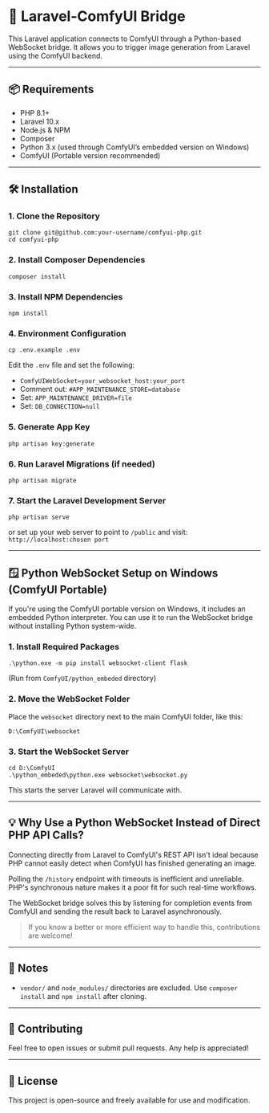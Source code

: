   <h1>🚀 Laravel-ComfyUI Bridge</h1>

  <p>
    This Laravel application connects to ComfyUI through a Python-based WebSocket bridge.
    It allows you to trigger image generation from Laravel using the ComfyUI backend.
  </p>

  <hr />

  <h2>📦 Requirements</h2>
  <ul>
    <li>PHP 8.1+</li>
    <li>Laravel 10.x</li>
    <li>Node.js & NPM</li>
    <li>Composer</li>
    <li>Python 3.x (used through ComfyUI’s embedded version on Windows)</li>
    <li>ComfyUI (Portable version recommended)</li>
  </ul>

  <hr />

  <h2>🛠️ Installation</h2>

  <h3>1. Clone the Repository</h3>
  <pre><code>git clone git@github.com:your-username/comfyui-php.git
cd comfyui-php</code></pre>

  <h3>2. Install Composer Dependencies</h3>
  <pre><code>composer install</code></pre>

  <h3>3. Install NPM Dependencies</h3>
  <pre><code>npm install</code></pre>

  <h3>4. Environment Configuration</h3>
  <pre><code>cp .env.example .env</code></pre>
  <p>Edit the <code>.env</code> file and set the following:</p>
  <ul>
    <li><code>ComfyUIWebSocket=your_websocket_host:your_port</code></li>
    <li>Comment out: <code>#APP_MAINTENANCE_STORE=database</code></li>
    <li>Set: <code>APP_MAINTENANCE_DRIVER=file</code></li>
    <li>Set: <code>DB_CONNECTION=null</code></li>
  </ul>

  <h3>5. Generate App Key</h3>
  <pre><code>php artisan key:generate</code></pre>

  <h3>6. Run Laravel Migrations (if needed)</h3>
  <pre><code>php artisan migrate</code></pre>

  <h3>7. Start the Laravel Development Server</h3>
  <pre><code>php artisan serve</code></pre>
  <p>or set up your web server to point to <code>/public</code> and visit: <code>http://localhost:chosen port</code>  </p>

  <hr />

  <h2>🪟 Python WebSocket Setup on Windows (ComfyUI Portable)</h2>

  <p>
    If you're using the ComfyUI portable version on Windows, it includes an embedded Python interpreter. You can use it to run the WebSocket bridge without installing Python system-wide.
  </p>

  <h3>1. Install Required Packages</h3>
  <pre><code>.\python.exe -m pip install websocket-client flask</code></pre>
  <p>(Run from <code>ComfyUI/python_embeded</code> directory)</p>

  <h3>2. Move the WebSocket Folder</h3>
  <p>Place the <code>websocket</code> directory next to the main ComfyUI folder, like this:</p>
  <pre><code>D:\ComfyUI\websocket</code></pre>

  <h3>3. Start the WebSocket Server</h3>
  <pre><code>cd D:\ComfyUI
.\python_embeded\python.exe websocket\websocket.py</code></pre>
  <p>This starts the server Laravel will communicate with.</p>

  <hr />

  <h2>💡 Why Use a Python WebSocket Instead of Direct PHP API Calls?</h2>

  <p>
    Connecting directly from Laravel to ComfyUI's REST API isn't ideal because PHP cannot easily detect when ComfyUI has finished generating an image.
  </p>

  <p>
    Polling the <code>/history</code> endpoint with timeouts is inefficient and unreliable. PHP's synchronous nature makes it a poor fit for such real-time workflows.
  </p>

  <p>
    The WebSocket bridge solves this by listening for completion events from ComfyUI and sending the result back to Laravel asynchronously.
  </p>

  <blockquote>
    If you know a better or more efficient way to handle this, contributions are welcome!
  </blockquote>

  <hr />

  <h2>📂 Notes</h2>
  <ul>
    <li><code>vendor/</code> and <code>node_modules/</code> directories are excluded. Use <code>composer install</code> and <code>npm install</code> after cloning.</li>
  </ul>

  <hr />

  <h2>🤝 Contributing</h2>
  <p>Feel free to open issues or submit pull requests. Any help is appreciated!</p>

  <hr />

  <h2>📝 License</h2>
  <p>This project is open-source and freely available for use and modification.</p>
